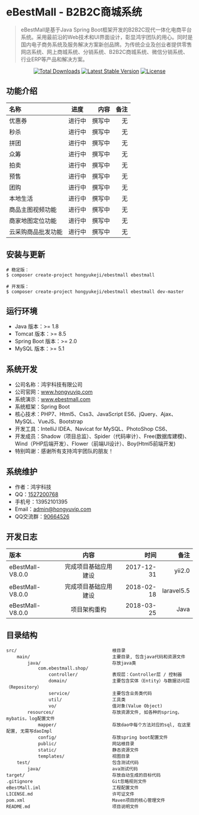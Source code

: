 eBestMall - B2B2C商城系统
===============================

> eBestMall是基于Java Spring Boot框架开发的B2B2C现代一体化电商平台系统。采用最前沿的Web技术和UI界面设计，彰显鸿宇团队的用心。同时是国内电子商务系统及服务解决方案新创品牌。为传统企业及创业者提供零售网店系统、网上商城系统、分销系统、B2B2C商城系统、微信分销系统、行业ERP等产品和解决方案。

<p align="center">
<a href="https://packagist.org/packages/hongyukeji/ebestmall"><img src="https://poser.pugx.org/hongyukeji/ebestmall/d/total.svg" alt="Total Downloads"></a>
<a href="https://packagist.org/packages/hongyukeji/ebestmall"><img src="https://poser.pugx.org/hongyukeji/ebestmall/v/stable.svg" alt="Latest Stable Version"></a>
<a href="https://packagist.org/packages/hongyukeji/ebestmall"><img src="https://poser.pugx.org/hongyukeji/ebestmall/license.svg" alt="License"></a>
</p>

功能介绍
-------------------

名称|进度|内容|备注
:----|:-----:|-----:|-----:
优惠券|进行中|撰写中|无
秒杀|进行中|撰写中|无
拼团|进行中|撰写中|无
众筹|进行中|撰写中|无
拍卖|进行中|撰写中|无
预售|进行中|撰写中|无
团购|进行中|撰写中|无
本地生活|进行中|撰写中|无
商品主图视频功能|进行中|撰写中|无
商家地图定位功能|进行中|撰写中|无
云采购商品批发功能|进行中|撰写中|无

安装与更新
-------------------

```
# 稳定版：
$ composer create-project hongyukeji/ebestmall ebestmall

# 开发版：
$ composer create-project hongyukeji/ebestmall ebestmall dev-master
```

运行环境
-------------------

* Java 版本：>= 1.8
* Tomcat 版本：>= 8.5
* Spring Boot 版本：>= 2.0
* MySQL 版本：>= 5.1

系统开发
-------------------

* 公司名称：鸿宇科技有限公司
* 公司官网：www.hongyuvip.com
* 系统演示：www.ebestmall.com
* 系统框架：Spring Boot
* 核心技术：PHP7、Html5、Css3、JavaScript ES6、jQuery、Ajax、MySQL、VueJS、Bootstrap
* 开发工具：IntelliJ IDEA、Navicat for MySQL、PhotoShop CS6、
* 开发成员：Shadow（项目总监）、Spider（代码审计）、Free(数据库建模)、Wind（PHP后端开发）、Flower（前端UI设计）、Boy(Html5前端开发)
* 特别鸣谢：感谢所有支持鸿宇团队的朋友！

系统维护
-------------------

* 作者：鸿宇科技
* QQ：[1527200768](http://wpa.qq.com/msgrd?V=1&uin=1527200768&Menu=yes)
* 手机号：13952101395
* Email：[admin@hongyuvip.com](mailto:admin@hongyuvip.com)
* QQ交流群：[90664526](http://shang.qq.com/wpa/qunwpa?idkey=a3e498d7d3329615c9b3d1dbbbc50e43fa80b39e93a1ae78f1fb0a268f3a0476)

开发日志
-------------------

版本|内容|时间|备注
:----|:-----:|-----:|-----:
eBestMall-V8.0.0|完成项目基础应用建设|2017-12-31|yii2.0
eBestMall-V8.0.0|完成项目基础应用建设|2018-02-18|laravel5.5
eBestMall-V8.0.0|项目架构重构|2018-03-25|Java

目录结构
-------------------

```
src/                                    根目录
    main/                               主要目录, 包含java代码和资源文件
        java/                           存放java类
            com.ebestmall.shop/
                controller/             表现层：Controller层 / 控制器
                domain/                 主要包含实体（Entity）与数据访问层（Repository）
                service/                主要包含业务类代码
                util/                   工具类
                vo/                     值对象(Value Object)
        resources/                      存放资源文件, 如各种的spring，mybatis，log配置文件
            mapper/                     存放dao中每个方法对应的sql, 在这里配置, 无需写daoImpl
            config/                     存放spring boot配置文件
            public/                     网站根目录
            static/                     静态资源文件
            templates/                  视图目录
    test/                               包含测试代码
        java/                           ava测试代码
target/                                 存放自动生成的目标代码
.gitignore                              Git忽略规则文件
eBestMall.iml                           工程配置文件
LICENSE.md                              许可证文件
pom.xml                                 Maven项目的核心管理文件
README.md                               项目说明文件
```